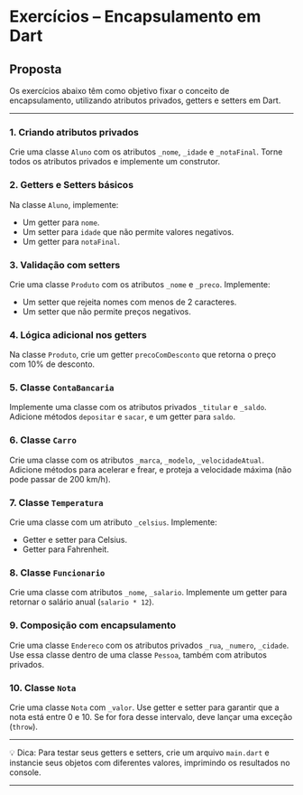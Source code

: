 


# Exercícios – Encapsulamento em Dart

## Proposta
Os exercícios abaixo têm como objetivo fixar o conceito de encapsulamento, utilizando atributos privados, getters e setters em Dart.

---

### 1. Criando atributos privados
Crie uma classe `Aluno` com os atributos `_nome`, `_idade` e `_notaFinal`. Torne todos os atributos privados e implemente um construtor.

### 2. Getters e Setters básicos
Na classe `Aluno`, implemente:
- Um getter para `nome`.
- Um setter para `idade` que não permite valores negativos.
- Um getter para `notaFinal`.

### 3. Validação com setters
Crie uma classe `Produto` com os atributos `_nome` e `_preco`. Implemente:
- Um setter que rejeita nomes com menos de 2 caracteres.
- Um setter que não permite preços negativos.

### 4. Lógica adicional nos getters
Na classe `Produto`, crie um getter `precoComDesconto` que retorna o preço com 10% de desconto.

### 5. Classe `ContaBancaria`
Implemente uma classe com os atributos privados `_titular` e `_saldo`. Adicione métodos `depositar` e `sacar`, e um getter para `saldo`.

### 6. Classe `Carro`
Crie uma classe com os atributos `_marca`, `_modelo`, `_velocidadeAtual`. Adicione métodos para acelerar e frear, e proteja a velocidade máxima (não pode passar de 200 km/h).

### 7. Classe `Temperatura`
Crie uma classe com um atributo `_celsius`. Implemente:
- Getter e setter para Celsius.
- Getter para Fahrenheit.

### 8. Classe `Funcionario`
Crie uma classe com atributos `_nome`, `_salario`. Implemente um getter para retornar o salário anual (`salario * 12`).

### 9. Composição com encapsulamento
Crie uma classe `Endereco` com os atributos privados `_rua`, `_numero`, `_cidade`. Use essa classe dentro de uma classe `Pessoa`, também com atributos privados.

### 10. Classe `Nota`
Crie uma classe `Nota` com `_valor`. Use getter e setter para garantir que a nota está entre 0 e 10. Se for fora desse intervalo, deve lançar uma exceção (`throw`).

---

💡 Dica: Para testar seus getters e setters, crie um arquivo `main.dart` e instancie seus objetos com diferentes valores, imprimindo os resultados no console.

---